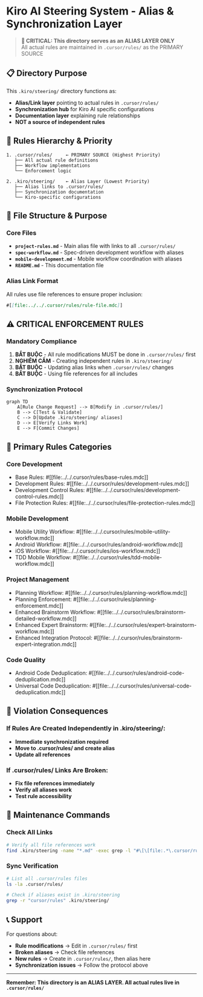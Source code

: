 # Kiro AI Steering System - Alias & Synchronization Layer

> **🔗 CRITICAL: This directory serves as an ALIAS LAYER ONLY**  
> All actual rules are maintained in `.cursor/rules/` as the PRIMARY SOURCE

## 📋 Directory Purpose

This `.kiro/steering/` directory functions as:

- **Alias/Link layer** pointing to actual rules in `.cursor/rules/`
- **Synchronization hub** for Kiro AI specific configurations
- **Documentation layer** explaining rule relationships
- **NOT a source of independent rules**

## 🔄 Rules Hierarchy & Priority

```
1. .cursor/rules/     ← PRIMARY SOURCE (Highest Priority)
   ├── All actual rule definitions
   ├── Workflow implementations
   └── Enforcement logic

2. .kiro/steering/    ← Alias Layer (Lowest Priority)
   ├── Alias links to .cursor/rules/
   ├── Synchronization documentation
   └── Kiro-specific configurations
```

## 📁 File Structure & Purpose

### Core Files

- **`project-rules.md`** - Main alias file with links to all `.cursor/rules/`
- **`spec-workflow.md`** - Spec-driven development workflow with aliases
- **`mobile-development.md`** - Mobile workflow coordination with aliases
- **`README.md`** - This documentation file

### Alias Link Format

All rules use file references to ensure proper inclusion:

```markdown
#[[file:../../.cursor/rules/rule-file.mdc]]
```

## ⚠️ CRITICAL ENFORCEMENT RULES

### Mandatory Compliance

1. **BẮT BUỘC** - All rule modifications MUST be done in `.cursor/rules/` first
2. **NGHIÊM CẤM** - Creating independent rules in `.kiro/steering/`
3. **BẮT BUỘC** - Updating alias links when `.cursor/rules/` changes
4. **BẮT BUỘC** - Using file references for all includes

### Synchronization Protocol

```mermaid
graph TD
    A[Rule Change Request] --> B[Modify in .cursor/rules/]
    B --> C[Test & Validate]
    C --> D[Update .kiro/steering/ aliases]
    D --> E[Verify Links Work]
    E --> F[Commit Changes]
```

## 🎯 Primary Rules Categories

### Core Development

- Base Rules: #[[file:../../.cursor/rules/base-rules.mdc]]
- Development Rules: #[[file:../../.cursor/rules/development-rules.mdc]]
- Development Control Rules: #[[file:../../.cursor/rules/development-control-rules.mdc]]
- File Protection Rules: #[[file:../../.cursor/rules/file-protection-rules.mdc]]

### Mobile Development

- Mobile Utility Workflow: #[[file:../../.cursor/rules/mobile-utility-workflow.mdc]]
- Android Workflow: #[[file:../../.cursor/rules/android-workflow.mdc]]
- iOS Workflow: #[[file:../../.cursor/rules/ios-workflow.mdc]]
- TDD Mobile Workflow: #[[file:../../.cursor/rules/tdd-mobile-workflow.mdc]]

### Project Management

- Planning Workflow: #[[file:../../.cursor/rules/planning-workflow.mdc]]
- Planning Enforcement: #[[file:../../.cursor/rules/planning-enforcement.mdc]]
- Enhanced Brainstorm Workflow: #[[file:../../.cursor/rules/brainstorm-detailed-workflow.mdc]]
- Enhanced Expert Brainstorm: #[[file:../../.cursor/rules/expert-brainstorm-workflow.mdc]]
- Enhanced Integration Protocol: #[[file:../../.cursor/rules/brainstorm-expert-integration.mdc]]

### Code Quality

- Android Code Deduplication: #[[file:../../.cursor/rules/android-code-deduplication.mdc]]
- Universal Code Deduplication: #[[file:../../.cursor/rules/universal-code-deduplication.mdc]]

## 🚨 Violation Consequences

### If Rules Are Created Independently in .kiro/steering/:

- **Immediate synchronization required**
- **Move to .cursor/rules/ and create alias**
- **Update all references**

### If .cursor/rules/ Links Are Broken:

- **Fix file references immediately**
- **Verify all aliases work**
- **Test rule accessibility**

## 🔧 Maintenance Commands

### Check All Links

```bash
# Verify all file references work
find .kiro/steering -name "*.md" -exec grep -l "#\[\[file:.*\.cursor/rules/" {} \;
```

### Sync Verification

```bash
# List all .cursor/rules files
ls -la .cursor/rules/

# Check if aliases exist in .kiro/steering
grep -r "cursor/rules" .kiro/steering/
```

## 📞 Support

For questions about:

- **Rule modifications** → Edit in `.cursor/rules/` first
- **Broken aliases** → Check file references
- **New rules** → Create in `.cursor/rules/`, then alias here
- **Synchronization issues** → Follow the protocol above

---

**Remember: This directory is an ALIAS LAYER. All actual rules live in `.cursor/rules/`**
